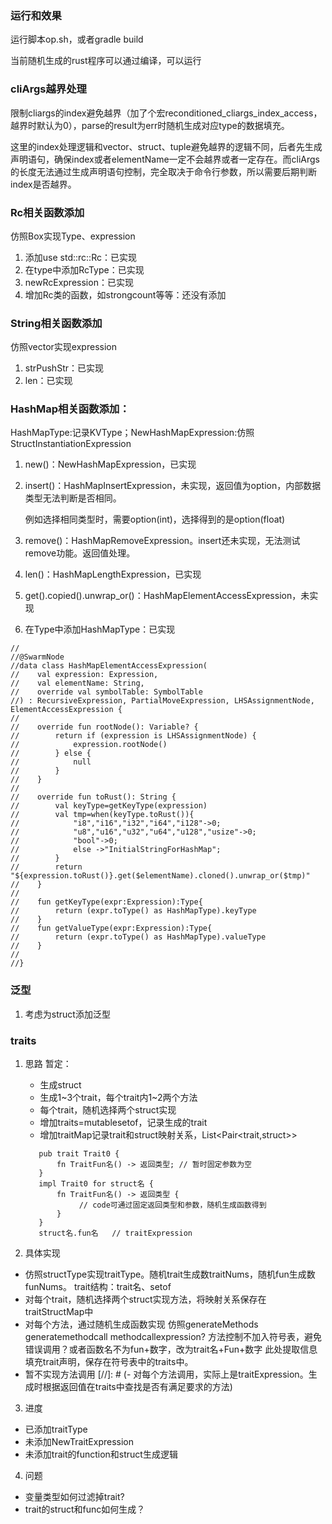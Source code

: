 ### 运行和效果

运行脚本op.sh，或者gradle build

当前随机生成的rust程序可以通过编译，可以运行

### cliArgs越界处理
限制cliargs的index避免越界（加了个宏reconditioned_cliargs_index_access，越界时默认为0），parse的result为err时随机生成对应type的数据填充。

这里的index处理逻辑和vector、struct、tuple避免越界的逻辑不同，后者先生成声明语句，确保index或者elementName一定不会越界或者一定存在。而cliArgs的长度无法通过生成声明语句控制，完全取决于命令行参数，所以需要后期判断index是否越界。

### Rc相关函数添加
仿照Box实现Type、expression
1. 添加use std::rc::Rc：已实现
2. 在type中添加RcType：已实现
3. newRcExpression：已实现
4. 增加Rc类的函数，如strongcount等等：还没有添加

### String相关函数添加
仿照vector实现expression
1. strPushStr：已实现
2. len：已实现

### HashMap相关函数添加：
HashMapType:记录KVType；NewHashMapExpression:仿照StructInstantiationExpression
1. new()：NewHashMapExpression，已实现
2. insert()：HashMapInsertExpression，未实现，返回值为option，内部数据类型无法判断是否相同。

    例如选择相同类型时，需要option(int)，选择得到的是option(float)
3. remove()：HashMapRemoveExpression。insert还未实现，无法测试remove功能。返回值处理。
4. len()：HashMapLengthExpression，已实现
5. get().copied().unwrap_or()：HashMapElementAccessExpression，未实现
6. 在Type中添加HashMapType：已实现
```agsl
//
//@SwarmNode
//data class HashMapElementAccessExpression(
//    val expression: Expression,
//    val elementName: String,
//    override val symbolTable: SymbolTable
//) : RecursiveExpression, PartialMoveExpression, LHSAssignmentNode, ElementAccessExpression {
//
//    override fun rootNode(): Variable? {
//        return if (expression is LHSAssignmentNode) {
//            expression.rootNode()
//        } else {
//            null
//        }
//    }
//
//    override fun toRust(): String {
//        val keyType=getKeyType(expression)
//        val tmp=when(keyType.toRust()){
//            "i8","i16","i32","i64","i128"->0;
//            "u8","u16","u32","u64","u128","usize"->0;
//            "bool"->0;
//            else ->"InitialStringForHashMap";
//        }
//        return "${expression.toRust()}.get($elementName).cloned().unwrap_or($tmp)"
//    }
//
//    fun getKeyType(expr:Expression):Type{
//        return (expr.toType() as HashMapType).keyType
//    }
//    fun getValueType(expr:Expression):Type{
//        return (expr.toType() as HashMapType).valueType
//    }
//
//}

```
### 泛型
1. 考虑为struct添加泛型

### traits
1. 思路
   暂定：
   - 生成struct
   - 生成1~3个trait，每个trait内1~2两个方法
   - 每个trait，随机选择两个struct实现
   - 增加traits=mutablesetof<traitType>，记录生成的trait
   - 增加traitMap记录trait和struct映射关系，List<Pair<trait,struct>>
   ```
      pub trait Trait0 {
          fn TraitFun名() -> 返回类型; // 暂时固定参数为空
      }
      impl Trait0 for struct名 {
          fn TraitFun名() -> 返回类型 {
               // code可通过固定返回类型和参数，随机生成函数得到
          }
      }
      struct名.fun名   // traitExpression
   ```

2. 具体实现
- 仿照structType实现traitType。随机trait生成数traitNums，随机fun生成数funNums。
trait结构：trait名、setof<functions>
- 对每个trait，随机选择两个struct实现方法，将映射关系保存在traitStructMap中
- 对每个方法，通过随机生成函数实现   仿照generateMethods generatemethodcall methodcallexpression?
方法控制不加入符号表，避免错误调用？或者函数名不为fun+数字，改为trait名+Fun+数字
此处提取信息填充trait声明，保存在符号表中的traits中。
- 暂不实现方法调用
[//]: # (- 对每个方法调用，实际上是traitExpression。生成时根据返回值在traits中查找是否有满足要求的方法)

3. 进度
- 已添加traitType
- 未添加NewTraitExpression
- 未添加trait的function和struct生成逻辑

4. 问题
- 变量类型如何过滤掉trait?
- trait的struct和func如何生成？






